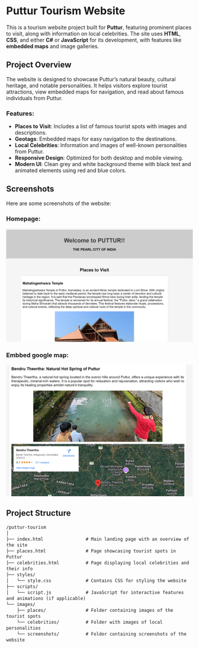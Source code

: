 # Puttur Tourism Website

This is a tourism website project built for **Puttur**, featuring prominent places to visit, along with information on local celebrities. The site uses **HTML**, **CSS**, and either **C#** or **JavaScript** for its development, with features like **embedded maps** and image galleries.

## Project Overview

The website is designed to showcase Puttur’s natural beauty, cultural heritage, and notable personalities. It helps visitors explore tourist attractions, view embedded maps for navigation, and read about famous individuals from Puttur.

### Features:
- **Places to Visit**: Includes a list of famous tourist spots with images and descriptions.
- **Geotags**: Embedded maps for easy navigation to the destinations.
- **Local Celebrities**: Information and images of well-known personalities from Puttur.
- **Responsive Design**: Optimized for both desktop and mobile viewing.
- **Modern UI**: Clean grey and white background theme with black text and animated elements using red and blue colors.

## Screenshots

Here are some screenshots of the website:

### Homepage:

![Screenshot](https://github.com/nikshepmp/puttur/blob/main/Screenshot%202024-10-14%20001909.png?raw=true)

### Embbed google map:

![Screenshot](https://github.com/nikshepmp/puttur/blob/main/Screenshot%202024-10-14%20001933.png?raw=true)


## Project Structure

```plaintext
/puttur-tourism
│
├── index.html                # Main landing page with an overview of the site
├── places.html               # Page showcasing tourist spots in Puttur
├── celebrities.html          # Page displaying local celebrities and their info
├── styles/
│   └── style.css             # Contains CSS for styling the website
├── scripts/
│   └── script.js             # JavaScript for interactive features and animations (if applicable)
└── images/
    ├── places/               # Folder containing images of the tourist spots
    └── celebrities/          # Folder with images of local personalities
    └── screenshots/          # Folder containing screenshots of the website
